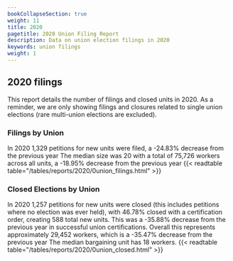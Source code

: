```yaml
---
bookCollapseSection: true
weight: 11
title: 2020
pagetitle: 2020 Union Filing Report
description: Data on union election filings in 2020
keywords: union filings
weight: 1
---
```


## 2020 filings

This report details the number of filings and closed units in 2020. As a reminder, we are only showing filings and closures related to single union elections (rare multi-union elections are excluded).

### Filings by Union
In 2020 1,329 petitions for new units were filed, a -24.83% decrease from the previous year The median size was 20 with a total of 75,726 workers across all units, a -18.95% decrease from the previous year
{{< readtable table="/tables/reports/2020/0union_filings.html" >}}

### Closed Elections by Union
In 2020 1,257 petitions for new units were closed (this includes petitions where no election was ever held), with 46.78% closed with a certification order, creating 588 total new units. This was a -35.88% decrease from the previous year in successful union certifications. Overall this represents approximately 29,452 workers, which is a -35.47% decrease from the previous year The median bargaining unit has 18 workers.
{{< readtable table="/tables/reports/2020/0union_closed.html" >}}
